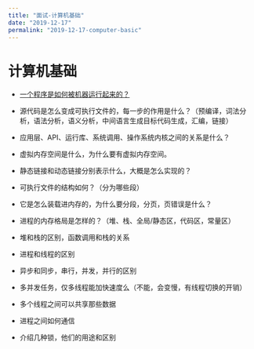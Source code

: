 ```yaml
---
title: "面试-计算机基础"
date: "2019-12-17"
permalink: "2019-12-17-computer-basic"
---
```


# 计算机基础

- [一个程序是如何被机器运行起来的？](https://www.jianshu.com/p/368eb8abbfe4)

- 源代码是怎么变成可执行文件的，每一步的作用是什么？（预编译，词法分析，语法分析，语义分析，中间语言生成目标代码生成，汇编，链接）
- 应用层、API、运行库、系统调用、操作系统内核之间的关系是什么？
- 虚拟内存空间是什么，为什么要有虚拟内存空间。
- 静态链接和动态链接分别表示什么，大概是怎么实现的？
- 可执行文件的结构如何？（分为哪些段）
- 它是怎么装载进内存的，为什么要分段，分页，页错误是什么？
- 进程的内存格局是怎样的？（堆、栈、全局/静态区，代码区，常量区）
- 堆和栈的区别，函数调用和栈的关系
- 进程和线程的区别
- 异步和同步，串行，并发，并行的区别
- 多并发任务，仅多线程能加快速度么（不能，会变慢，有线程切换的开销）
- 多个线程之间可以共享那些数据
- 进程之间如何通信
- 介绍几种锁，他们的用途和区别

